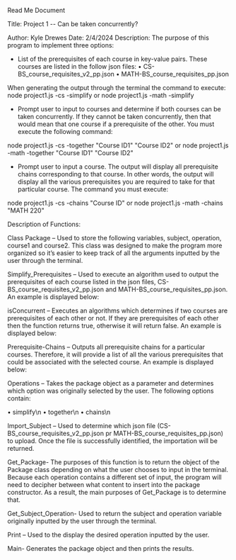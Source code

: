 Read Me Document					 

Title: Project 1 -- Can be taken concurrently? 

Author: Kyle Drewes Date: 2/4/2024 
Description:
The purpose of this program to implement three options: 

- List of the prerequisites of each course in key-value pairs. These courses are listed in the follow json files: 
• CS-BS_course_requisites_v2_pp.json 
• MATH-BS_course_requisites_pp.json 

When generating the output through the terminal the command to execute: node project1.js -cs -simplify or node project1.js -math -simplify 

- Prompt user to input to courses and determine if both courses can be taken concurrently.  If they cannot be taken concurrently, then that would mean that one course if a prerequisite of the other. You must execute the following command: 

node project1.js -cs -together "Course ID1" "Course ID2" 
or 
node project1.js -math -together "Course ID1" "Course ID2" 

- Prompt user to input a course.  The output will display all prerequisite chains corresponding to that course. In other words, the output will display all the various prerequisites you are required to take for that particular course. The command you must execute: 

node project1.js -cs -chains "Course ID" 
or 
node project1.js -math -chains "MATH 220"

Description of Functions:

Class Package – Used to store the following variables, subject, operation, course1 and course2.  This class was designed to make the program more organized so it’s easier to keep track of all the arguments inputted by the user through the terminal.

Simplify_Prerequisites – Used to execute an algorithm used to output the prerequisites of each course listed in the json files, CS-BS_course_requisites_v2_pp.json and MATH-BS_course_requisites_pp.json.  An example is displayed below:

isConcurrent – Executes an algorithms which determines if two courses are prerequisites of each other or not.  If they are prerequisites of each other then the function returns true, otherwise it will return false.  An example is displayed below:

 

Prerequisite-Chains – Outputs all prerequisite chains for a particular courses.  Therefore, it will provide a list of all the various prerequisites that could be associated with the selected course.  An example is displayed below:

 

Operations – Takes the package object as a parameter and determines which option was originally selected by the user.  The following options contain:

• simplify\n 
• together\n
• chains\n

Import_Subject – Used to determine which json file (CS-BS_course_requisites_v2_pp.json pr MATH-BS_course_requisites_pp.json) to upload.  Once the file is successfully identified, the importation will be returned.

Get_Package- The purposes of this function is to return the object of the Package class depending on what the user chooses to input in the terminal.   Because each operation contains a different set of input, the program will need to decipher between what content to insert into the package constructor.  As a result, the main purposes of Get_Package is to determine that.

Get_Subject_Operation- Used to return the subject and operation variable originally inputted by the user through the terminal.  

Print – Used to the display the desired operation inputted by the user.

Main- Generates the package object and then prints the results.
